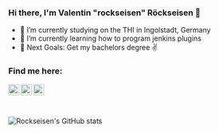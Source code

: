 ### Hi there, I'm Valentin "rockseisen" Röckseisen 👋

- 🔭 I’m currently studying on the THI in Ingolstadt, Germany
- 🌱 I’m currently learning how to program jenkins plugins
- 🥅 Next Goals: Get my bachelors degree ✌️
<!-- 👯 I’m looking to collaborate on ...
- 🤔 I’m looking for help with ...
- 💬 Ask me about ...
- 📫 How to reach me: ...
- 😄 Pronouns: ...
- ⚡ Fun fact: ...-->


### Find me here:

[<img color="blue" align="left" alt="rockseisen | Twitter" width="22px" src="https://cdn.jsdelivr.net/npm/simple-icons@v3/icons/twitter.svg" />][twitter] 
[<img color="blue" align="left" alt="rockseisen | LinkedIn" width="22px" src="https://cdn.jsdelivr.net/npm/simple-icons@v3/icons/linkedin.svg" />][linkedin] 
[<img color="blue" align="left" alt="rockseisen | Instagram" width="22px" src="https://cdn.jsdelivr.net/npm/simple-icons@v3/icons/instagram.svg" />][instagram] 

<br/>
<br/>
<br/>

![Rockseisen's GitHub stats](https://github-readme-stats.vercel.app/api?username=rockseisen&count_private=true&theme=tokyonight)  





[twitter]: https://twitter.com/rockseisen
[instagram]: https://instagram.com/rockseisen
[linkedin]: https://www.linkedin.com/in/rockseisen
